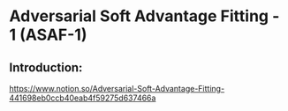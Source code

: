 # Adversarial Soft Advantage Fitting - 1 (ASAF-1)

## Introduction:
https://www.notion.so/Adversarial-Soft-Advantage-Fitting-441698eb0ccb40eab4f59275d637466a
